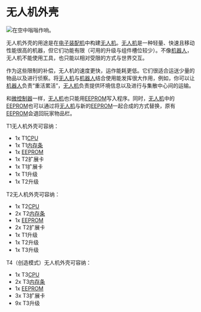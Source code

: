 # 无人机外壳

![在空中嗡嗡作响。](oredict:oc:droneCase1)

无人机外壳的用途是在[电子装配机](../block/assembler.md)中构建[无人机](drone.md)。[无人机](drone.md)是一种轻量、快速且移动性能很高的机器，但它们功能有限（可用的升级与组件槽位较少）。不像[机器人](../block/robot.md)，无人机不能使用工具，也只能以相对受限的方式与世界交互。

作为这些限制的补偿，无人机的速度更快，运作能耗更低。它们很适合运送少量的物品以及进行侦察。将[无人机](drone.md)与[机器人](../block/robot.md)结合使用能发挥很大作用，例如，你可以让[机器人](../block/robot.md)负责“重活累活”，[无人机](drone.md)负责提供环境信息以及进行与集散中心间的运输。

和[微控制器](../block/microcontroller.md)一样，[无人机](drone.md)也只能用[EEPROM](eeprom.md)写入程序。同时，[无人机](drone.md)中的[EEPROM](../item/eeprom.md)也可以通过将[无人机](drone.md)与新的[EEPROM](../item/eeprom.md)一起合成的方式替换，原有[EEPROM](../item/eeprom.md)会退回玩家物品栏。

T1无人机外壳可容纳：
- 1x T1[CPU](cpu1.md)
- 1x T1[内存条](ram1.md)
- 1x [EEPROM](eeprom.md)
- 1x T2扩展卡
- 1x T1扩展卡
- 1x T1升级
- 1x T2升级

T2无人机外壳可容纳：
- 1x T2[CPU](cpu1.md)
- 2x T2[内存条](ram1.md)
- 1x [EEPROM](eeprom.md)
- 2x T2扩展卡
- 1x T1升级
- 1x T2升级
- 1x T3升级

T4（创造模式）无人机外壳可容纳：
- 1x T3[CPU](cpu3.md)
- 2x T3[内存条](ram5.md)
- 1x [EEPROM](eeprom.md)
- 3x T3扩展卡
- 9x T3升级

